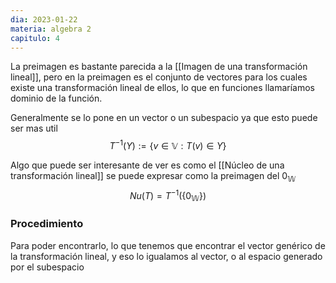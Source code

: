 ```yaml
---
dia: 2023-01-22
materia: algebra 2
capitulo: 4
---
```

La preimagen es bastante parecida a la [[Imagen de una transformación lineal]], pero en la preimagen es el conjunto de vectores para los cuales existe una transformación lineal de ellos, lo que en funciones llamaríamos dominio de la función.

Generalmente se lo pone en un vector o un subespacio ya que esto puede ser mas util
$$T^{-1}(Y) := \{v \in \mathbb{V} : T(v) \in Y \}$$

Algo que puede ser interesante de ver es como el [[Núcleo de una transformación lineal]] se puede expresar como la preimagen del $0_{\mathbb{W}}$
$$Nu(T)=T^{-1}(\{0_\mathbb{W} \})$$

### Procedimiento
Para poder encontrarlo, lo que tenemos que encontrar el vector genérico de la transformación lineal, y eso lo igualamos al vector, o al espacio generado por el subespacio 